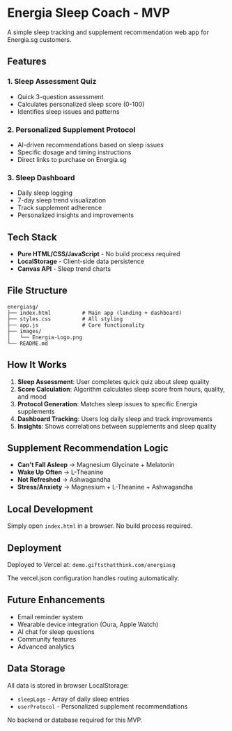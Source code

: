 # Energia Sleep Coach - MVP

A simple sleep tracking and supplement recommendation web app for Energia.sg customers.

## Features

### 1. Sleep Assessment Quiz
- Quick 3-question assessment
- Calculates personalized sleep score (0-100)
- Identifies sleep issues and patterns

### 2. Personalized Supplement Protocol
- AI-driven recommendations based on sleep issues
- Specific dosage and timing instructions
- Direct links to purchase on Energia.sg

### 3. Sleep Dashboard
- Daily sleep logging
- 7-day sleep trend visualization
- Track supplement adherence
- Personalized insights and improvements

## Tech Stack

- **Pure HTML/CSS/JavaScript** - No build process required
- **LocalStorage** - Client-side data persistence
- **Canvas API** - Sleep trend charts

## File Structure

```
energiasg/
├── index.html          # Main app (landing + dashboard)
├── styles.css          # All styling
├── app.js              # Core functionality
├── images/
│   └── Energia-Logo.png
└── README.md
```

## How It Works

1. **Sleep Assessment**: User completes quick quiz about sleep quality
2. **Score Calculation**: Algorithm calculates sleep score from hours, quality, and mood
3. **Protocol Generation**: Matches sleep issues to specific Energia supplements
4. **Dashboard Tracking**: Users log daily sleep and track improvements
5. **Insights**: Shows correlations between supplements and sleep quality

## Supplement Recommendation Logic

- **Can't Fall Asleep** → Magnesium Glycinate + Melatonin
- **Wake Up Often** → L-Theanine
- **Not Refreshed** → Ashwagandha
- **Stress/Anxiety** → Magnesium + L-Theanine + Ashwagandha

## Local Development

Simply open `index.html` in a browser. No build process required.

## Deployment

Deployed to Vercel at: `demo.giftsthatthink.com/energiasg`

The vercel.json configuration handles routing automatically.

## Future Enhancements

- Email reminder system
- Wearable device integration (Oura, Apple Watch)
- AI chat for sleep questions
- Community features
- Advanced analytics

## Data Storage

All data is stored in browser LocalStorage:
- `sleepLogs` - Array of daily sleep entries
- `userProtocol` - Personalized supplement recommendations

No backend or database required for this MVP.
